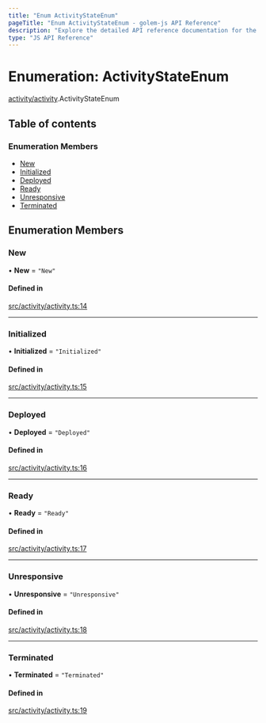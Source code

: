 ```yaml
---
title: "Enum ActivityStateEnum"
pageTitle: "Enum ActivityStateEnum - golem-js API Reference"
description: "Explore the detailed API reference documentation for the Enum ActivityStateEnum within the golem-js SDK for the Golem Network."
type: "JS API Reference"
---
```

# Enumeration: ActivityStateEnum

[activity/activity](../modules/activity_activity).ActivityStateEnum

## Table of contents

### Enumeration Members

- [New](activity_activity.ActivityStateEnum#new)
- [Initialized](activity_activity.ActivityStateEnum#initialized)
- [Deployed](activity_activity.ActivityStateEnum#deployed)
- [Ready](activity_activity.ActivityStateEnum#ready)
- [Unresponsive](activity_activity.ActivityStateEnum#unresponsive)
- [Terminated](activity_activity.ActivityStateEnum#terminated)

## Enumeration Members

### New

• **New** = ``"New"``

#### Defined in

[src/activity/activity.ts:14](https://github.com/golemfactory/golem-js/blob/c2379e3/src/activity/activity.ts#L14)

___

### Initialized

• **Initialized** = ``"Initialized"``

#### Defined in

[src/activity/activity.ts:15](https://github.com/golemfactory/golem-js/blob/c2379e3/src/activity/activity.ts#L15)

___

### Deployed

• **Deployed** = ``"Deployed"``

#### Defined in

[src/activity/activity.ts:16](https://github.com/golemfactory/golem-js/blob/c2379e3/src/activity/activity.ts#L16)

___

### Ready

• **Ready** = ``"Ready"``

#### Defined in

[src/activity/activity.ts:17](https://github.com/golemfactory/golem-js/blob/c2379e3/src/activity/activity.ts#L17)

___

### Unresponsive

• **Unresponsive** = ``"Unresponsive"``

#### Defined in

[src/activity/activity.ts:18](https://github.com/golemfactory/golem-js/blob/c2379e3/src/activity/activity.ts#L18)

___

### Terminated

• **Terminated** = ``"Terminated"``

#### Defined in

[src/activity/activity.ts:19](https://github.com/golemfactory/golem-js/blob/c2379e3/src/activity/activity.ts#L19)
